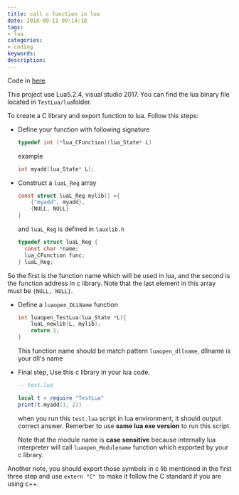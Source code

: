 ```yaml
---
title: call c function in lua
date: 2018-09-11 09:14:18
tags:
- lua
categories:
- coding
keywords:
description:
---
```




Code in [here](https://github.com/byGeek/CallCFunctionInLua).



<!--more-->

This project use Lua5.2.4, visual studio 2017.  You can find the lua binary file located in `TestLua/lua`folder.



To create a C library and export function to lua. Follow this steps:

- Define your function with following signature

  ```c
  typedef int (*lua_CFunction)(lua_State* L)
  ```

  example

  ```c
  int myadd(lua_State* L);
  ```

- Construct a `luaL_Reg` array

  ```c
  const struct luaL_Reg mylib[] ={
      {"myadd", myadd},
      {NULL, NULL}
  }
  ```

  and `luaL_Reg` is defined in `lauxlib.h`

  ```c
  typedef struct luaL_Reg {
    const char *name;
    lua_CFunction func;
  } luaL_Reg;
  ```

So the first is the function name which will be used in lua, and the second is the function address in c library. Note that the last element in this array must be `{NULL, NULL}`.

- Define a `luaopen_DLLName` function

  ```c
  int luaopen_TestLua(lua_State *L){
      luaL_newlib(L, mylib);
      return 1;
  }
  ```

  This function name should be match pattern `luaopen_dllname`, dllname is your dll's name

- Final step, Use this c library in your lua code.

  ```lua
  -- test.lua
  
  local t = require "TestLua"
  print(t.myadd(1, 2))
  ```

  when you run this `test.lua` script in lua environment, it should output correct answer. Remerber to use **same lua exe version** to run this script.

  Note that the module name is **case sensitive** because internally lua interpreter will call `luaopen_Modulename` function which exported by your c library.



Another note, you should export those symbols in c lib mentioned in the first three step and use `extern "C" `to make it follow the C standard if you are using c++.